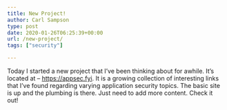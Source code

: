 ```yaml
---
title: New Project!
author: Carl Sampson
type: post
date: 2020-01-26T06:25:39+00:00
url: /new-project/
tags: ["security"]

---
```

Today I started a new project that I&#8217;ve been thinking about for awhile. It&#8217;s located at &#8211; <https://appsec.fyi>. It is a growing collection of interesting links that I&#8217;ve found regarding varying application security topics. The basic site is up and the plumbing is there. Just need to add more content. Check it out!

